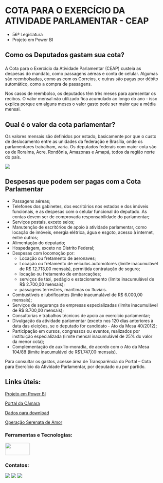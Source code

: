 # COTA PARA O EXERCÍCIO DA ATIVIDADE PARLAMENTAR - CEAP
* 56ª Legislatura
* Projeto em Power BI

## Como os Deputados gastam sua cota?
### 

A Cota para o Exercício da Atividade Parlamentar (CEAP) custeia as despesas do mandato, como passagens aéreas e conta de celular. Algumas são reembolsadas, como as com os Correios, e outras são pagas por débito automático, como a compra de passagens.

Nos casos de reembolso, os deputados têm três meses para apresentar os recibos. O valor mensal não utilizado fica acumulado ao longo do ano - isso explica porque em alguns meses o valor gasto pode ser maior que a média mensal.

## Qual é o valor da cota parlamentar?
Os valores mensais são definidos por estado, basicamente por que o custo de deslocamento entre as unidades da federação e Brasília, onde os parlamentares trabalham, varia. Os deputados federais com maior cota são os de Roraima, Acre, Rondônia, Amazonas e Amapá, todos da região norte do país.

<a href= cota> <img src="https://www2.camara.leg.br/transparencia/acesso-a-informacao/copy_of_perguntas-frequentes/imagens/cotaporestado.GIF"></a>
##

## Despesas que podem ser pagas com a Cota Parlamentar 

* Passagens aéreas;
* Telefones dos gabinetes, dos escritórios nos estados e dos imóveis funcionais, e as despesas com o celular funcional do deputado. As contas devem ser de comprovada responsabilidade do parlamentar;
* Serviços postais, exceto selos;
* Manutenção de escritórios de apoio à atividade parlamentar, como locação de imóveis, energia elétrica, água e esgoto, acesso à internet, entre outros;
* Alimentação do deputado;
* Hospedagem, exceto no Distrito Federal;
* Despesas com locomoção por:
  - Locação ou fretamento de aeronaves;
  - Locação ou fretamento de veículos automotores (limite inacumulável de R$ 12.713,00 mensais), permitida contratação de seguro;
  - locação ou fretamento de embarcações;
  - serviços de táxi, pedágio e estacionamento (limite inacumulável de R$ 2.700,00 mensais);
  - passagens terrestres, marítimas ou fluviais.
* Combustíveis e lubrificantes (limite inacumulável de R$ 6.000,00 mensais);
* Serviços de segurança de empresas especializadas (limite inacumulável de R$ 8.700,00 mensais);
* Consultorias e trabalhos técnicos de apoio ao exercício parlamentar;
* Divulgação da atividade parlamentar (exceto nos 120 dias anteriores à data das eleições, se o deputado for candidato - Ato da Mesa 40/2012);
* Participação em cursos, congressos ou eventos, realizados por instituição especializada (limite mensal inacumulável de 25% do valor da menor cota);
* Complementação de auxílio-moradia, de acordo com o Ato da Mesa 104/88 (limite inacumulável de R$1.747,00 mensais).

Para consultar os gastos, acesse  área de Transparência do Portal – Cota para Exercício da Atividade Parlamentar, por deputado ou por partido.

## Links úteis:

[Projeto em Power BI](https://app.powerbi.com/view?r=eyJrIjoiZjk2NmIyNGUtNTQ3Ni00NTFkLThmM2EtMzJmMGUxZTg0NzM0IiwidCI6ImMwYzFlODZjLTJjYjMtNGMyNC1iYmQxLTc3MzcxZDZlNmFlNSJ9)

[Portal da Câmara](https://www.camara.leg.br/deputados/quem-sao)

[Dados para download](https://dadosabertos.camara.leg.br/swagger/api.html#staticfile)

[Operação Serenata de Amor](https://serenata.ai/)

### Ferramentas e Tecnologias:



<a href="https://powerbi.microsoft.com/"><img src="https://uploaddeimagens.com.br/images/003/999/851/original/powerBI2.png" width="80" height="40"/></a>


          
                
### Contatos:

<div>
<a href="https://instagram.com/julianomata_oficial" target="_blank"><img src="https://img.shields.io/badge/-Instagram-%23E4405F?style=for-the-badge&logo=instagram&logoColor=white" target="_blank"></a>
<a href = "mailto:jfmatta@gmail.com"><img src="https://img.shields.io/badge/Gmail-D14836?style=for-the-badge&logo=gmail&logoColor=white" target="_blank"></a>
<a href="https://www.linkedin.com/in/julianomata" target="_blank"><img src="https://img.shields.io/badge/-LinkedIn-%230077B5?style=for-the-badge&logo=linkedin&logoColor=white" target="_blank"></a>   
</div>


